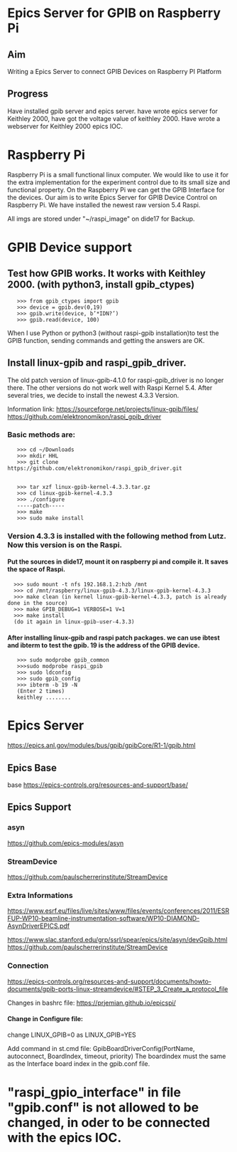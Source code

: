 # Epics Server for GPIB on Raspberry Pi

## Aim
Writing a Epics Server to connect GPIB Devices on Raspberry PI Platform 
## Progress
Have installed gpib server and epics server.  have wrote epics server for Keithley 2000, have got the voltage value of keithley 2000. Have wrote a webserver for Keithley 2000 epics IOC. 

# Raspberry Pi
Raspberry Pi is a small functional linux computer. We would like to use it for the extra implementation for the experiment control due to its small size and functional property. On the Raspberry Pi we can get the GPIB Interface for the devices. Our aim is to write Epics Server for GPIB Device Control on Raspberry Pi. We have installed the newest raw version 5.4 Raspi. 

All imgs are stored under "~/raspi_image" on dide17 for Backup.
   
# GPIB Device support
## Test how GPIB works. It works with Keithley 2000. (with python3, install gpib_ctypes) 
    

       >>> from gpib_ctypes import gpib
       >>> device = gpib.dev(0,19)
       >>> gpib.write(device, b’*IDN?’)
       >>> gpib.read(device, 100)

When I use Python or python3 (without raspi-gpib installation)to test the GPIB function, sending commands and getting the answers are OK.  
## Install linux-gpib and raspi_gpib_driver.

The old patch version of linux-gpib-4.1.0 for raspi-gpib_driver is no longer there. The other versions do not work well with Raspi Kernel 5.4. After several tries, we decide to install the newest 4.3.3 Version. 

Information link:
https://sourceforge.net/projects/linux-gpib/files/
https://github.com/elektronomikon/raspi_gpib_driver

###  Basic methods are:
      
       >>> cd ~/Downloads
       >>> mkdir HHL
       >>> git clone https://github.com/elektronomikon/raspi_gpib_driver.git


       >>> tar xzf linux-gpib-kernel-4.3.3.tar.gz
       >>> cd linux-gpib-kernel-4.3.3
       >>> ./configure
       -----patch-----
       >>> make 
       >>> sudo make install
       
###  Version 4.3.3 is installed with the following method from Lutz. Now this version is on the Raspi.

#### Put the sources in dide17, mount it on raspberry pi and compile it. It saves the space of Raspi. 

      >>> sudo mount -t nfs 192.168.1.2:hzb /mnt
      >>> cd /mnt/raspberry/linux-gpib-4.3.3/linux-gpib-kernel-4.3.3
      >>> make clean (in kernel linux-gpib-kernel-4.3.3, patch is already done in the source)
      >>> make GPIB_DEBUG=1 VERBOSE=1 V=1
      >>> make install
      (do it again in linux-gpib-user-4.3.3)
      
#### After installing linux-gpib and raspi patch packages. we can use ibtest and ibterm to test the gpib. 19 is the address of the GPIB device. 

       >>> sudo modprobe gpib_common
       >>>sudo modprobe raspi_gpib
       >>> sudo ldconfig
       >>> sudo gpib_config 
       >>> ibterm -b 19 -N
       (Enter 2 times)
       keithley ........
       
     
# Epics Server 

https://epics.anl.gov/modules/bus/gpib/gpibCore/R1-1/gpib.html

## Epics Base 
base <https://epics-controls.org/resources-and-support/base/>

## Epics Support 
### asyn 

<https://github.com/epics-modules/asyn>


### StreamDevice 

https://github.com/paulscherrerinstitute/StreamDevice

### Extra Informations
   https://www.esrf.eu/files/live/sites/www/files/events/conferences/2011/ESRFUP-WP10-beamline-instrumentation-software/WP10-DIAMOND-AsynDriverEPICS.pdf
   
   https://www.slac.stanford.edu/grp/ssrl/spear/epics/site/asyn/devGpib.html
https://github.com/paulscherrerinstitute/StreamDevice
      
### Connection 

https://epics-controls.org/resources-and-support/documents/howto-documents/gpib-ports-linux-streamdevice/#STEP_3_Create_a_protocol_file

Changes in bashrc file: 
https://prjemian.github.io/epicspi/


#### Change in Configure file:

change LINUX_GPIB=0 as LINUX_GPIB=YES

Add command in st.cmd file: GpibBoardDriverConfig(PortName, autoconnect, BoardIndex, timeout, priority) 
The boardindex must the same as the Interface board index in the gpib.conf file.

# "raspi_gpio_interface" in file "gpib.conf" is not allowed to be changed, in oder to be connected with the epics IOC.
